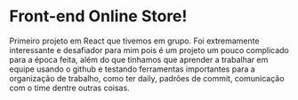 # Front-end Online Store!

Primeiro projeto em React que tivemos em grupo. Foi extremamente interessante e desafiador para mim pois é um projeto um pouco complicado para a época feita, além do que tinhamos que aprender a trabalhar em equipe usando o github e testando ferramentas importantes para a organização de trabalho, como ter daily, padrões de commit, comunicação com o time dentre outras coisas.
